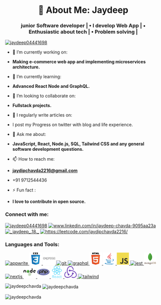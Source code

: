 <h1 align="center">💫 About Me: Jaydeep</h1>
<h3 align="center">junior Software developer | • I develop Web App | • Enthusiastic about tech | • Problem solving |</h3>


<p align="left"> <a href="https://twitter.com/jaydeep04441698" target="blank"><img src="https://img.shields.io/twitter/follow/jaydeep04441698?logo=twitter&style=for-the-badge" alt="jaydeep04441698" /></a> </p>

- 🔭 I’m currently working on:
-  **Making e-commerce web app and implementing microservices architecture.**

- 🌱 I’m currently learning:
- **Advanced React Node and GraphQL.**

- 👯 I’m looking to collaborate on:
-  **Fullstack projects.**

- 📝 I regularly write articles on:
-  I post my Progress on twitter with blog and life experience.

- 💬 Ask me about:
-  **JavaScript, React, Node.js, SQL, Tailwind CSS and any general software development questions.**

- 📫 How to reach me:
- **jaydipchavda2216@gmail.com**
- +91 9712544436

- ⚡ Fun fact :
-  **I love to contribute in open source.**

<h3 align="left">Connect with me:</h3>
<p align="left">
<a href="https://twitter.com/jaydeep04441698" target="blank"><img align="center" src="https://raw.githubusercontent.com/rahuldkjain/github-profile-readme-generator/master/src/images/icons/Social/twitter.svg" alt="jaydeep04441698" height="30" width="40" /></a>
<a href="https://linkedin.com/in/www.linkedin.com/in/jaydeep-chavda-9095aa23a" target="blank"><img align="center" src="https://raw.githubusercontent.com/rahuldkjain/github-profile-readme-generator/master/src/images/icons/Social/linked-in-alt.svg" alt="www.linkedin.com/in/jaydeep-chavda-9095aa23a" height="30" width="40" /></a>
<a href="https://instagram.com/_jaydeep_.18._" target="blank"><img align="center" src="https://raw.githubusercontent.com/rahuldkjain/github-profile-readme-generator/master/src/images/icons/Social/instagram.svg" alt="_jaydeep_.18._" height="30" width="40" /></a>
<a href="https://www.leetcode.com/https://leetcode.com/jaydipchavda2216/" target="blank"><img align="center" src="https://raw.githubusercontent.com/rahuldkjain/github-profile-readme-generator/master/src/images/icons/Social/leet-code.svg" alt="https://leetcode.com/jaydipchavda2216/" height="30" width="40" /></a>
</p>

<h3 align="left">Languages and Tools:</h3>
<p align="left"> <a href="https://appwrite.io" target="_blank" rel="noreferrer"> <img src="https://www.vectorlogo.zone/logos/appwriteio/appwriteio-icon.svg" alt="appwrite" width="40" height="40"/>  <a href="https://www.w3schools.com/css/" target="_blank" rel="noreferrer"> <img src="https://raw.githubusercontent.com/devicons/devicon/master/icons/css3/css3-original-wordmark.svg" alt="css3" width="40" height="40"/> </a> <a href="https://expressjs.com" target="_blank" rel="noreferrer"> <img src="https://raw.githubusercontent.com/devicons/devicon/master/icons/express/express-original-wordmark.svg" alt="express" width="40" height="40"/> </a> <a href="https://git-scm.com/" target="_blank" rel="noreferrer"> <img src="https://www.vectorlogo.zone/logos/git-scm/git-scm-icon.svg" alt="git" width="40" height="40"/> </a> <a href="https://graphql.org" target="_blank" rel="noreferrer"> <img src="https://www.vectorlogo.zone/logos/graphql/graphql-icon.svg" alt="graphql" width="40" height="40"/> </a> <a href="https://www.w3.org/html/" target="_blank" rel="noreferrer"> <img src="https://raw.githubusercontent.com/devicons/devicon/master/icons/html5/html5-original-wordmark.svg" alt="html5" width="40" height="40"/> </a> <a href="https://www.java.com" target="_blank" rel="noreferrer"> <img src="https://raw.githubusercontent.com/devicons/devicon/master/icons/java/java-original.svg" alt="java" width="40" height="40"/> </a> <a href="https://developer.mozilla.org/en-US/docs/Web/JavaScript" target="_blank" rel="noreferrer"> <img src="https://raw.githubusercontent.com/devicons/devicon/master/icons/javascript/javascript-original.svg" alt="javascript" width="40" height="40"/> </a> <a href="https://jestjs.io" target="_blank" rel="noreferrer"> <img src="https://www.vectorlogo.zone/logos/jestjsio/jestjsio-icon.svg" alt="jest" width="40" height="40"/> </a> <a href="https://www.mongodb.com/" target="_blank" rel="noreferrer"> <img src="https://raw.githubusercontent.com/devicons/devicon/master/icons/mongodb/mongodb-original-wordmark.svg" alt="mongodb" width="40" height="40"/> </a> <a href="https://nextjs.org/" target="_blank" rel="noreferrer"> <img src="https://cdn.worldvectorlogo.com/logos/nextjs-2.svg" alt="nextjs" width="40" height="40"/> </a> <a href="https://nodejs.org" target="_blank" rel="noreferrer"> <img src="https://raw.githubusercontent.com/devicons/devicon/master/icons/nodejs/nodejs-original-wordmark.svg" alt="nodejs" width="40" height="40"/> </a> <a href="https://www.php.net" target="_blank" rel="noreferrer"> <img src="https://raw.githubusercontent.com/devicons/devicon/master/icons/php/php-original.svg" alt="php" width="40" height="40"/> </a> <a href="https://reactjs.org/" target="_blank" rel="noreferrer"> <img src="https://raw.githubusercontent.com/devicons/devicon/master/icons/react/react-original-wordmark.svg" alt="react" width="40" height="40"/> </a> <a href="https://redux.js.org" target="_blank" rel="noreferrer"> <img src="https://raw.githubusercontent.com/devicons/devicon/master/icons/redux/redux-original.svg" alt="redux" width="40" height="40"/> </a> <a href="https://tailwindcss.com/" target="_blank" rel="noreferrer"> <img src="https://www.vectorlogo.zone/logos/tailwindcss/tailwindcss-icon.svg" alt="tailwind" width="40" height="40"/> </a> </p>

<p><img align="left" src="https://github-readme-stats.vercel.app/api/top-langs?username=jaydeepchavda&show_icons=true&locale=en&layout=compact" alt="jaydeepchavda" /></p>

<p>&nbsp;<img align="center" src="https://github-readme-stats.vercel.app/api?username=jaydeepchavda&show_icons=true&locale=en" alt="jaydeepchavda" /></p>

<p><img align="center" src="https://github-readme-streak-stats.herokuapp.com/?user=jaydeepchavda&" alt="jaydeepchavda" /></p>

